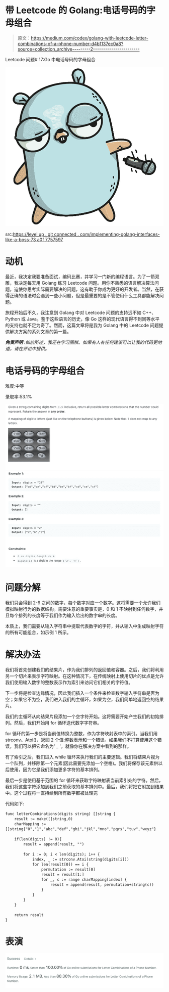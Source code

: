 # 带 Leetcode 的 Golang:电话号码的字母组合

> 原文：<https://medium.com/codex/golang-with-leetcode-letter-combinations-of-a-phone-number-d4b1137ec0a8?source=collection_archive---------2----------------------->

Leetcode 问题# 17:Go 中电话号码的字母组合

![](img/052a5fcef15cb66ea600475c2c644477.png)

src:[https://level up . git connected . com/implementing-golang-interfaces-like-a-boss-73 a0f 7757597](https://levelup.gitconnected.com/implementing-golang-interfaces-like-a-boss-73a0f7757597)

# 动机

最近，我决定我要准备面试，编码比赛，并学习一门新的编程语言。为了一箭双雕，我决定每天用 Golang 练习 Leetcode 问题。用你不熟悉的语言解决算法问题，迫使你思考实际需要解决的问题，这有助于你成为更好的开发者。当然，在获得正确的语法时会遇到一些小问题，但是最重要的是不管使用什么工具都能解决问题。

旅程开始后不久，我注意到 Golang 中对 Leetcode 问题的支持远不如 C++、Python 或 Java。鉴于这些语言的历史，像 Go 这样的现代语言得不到同等水平的支持也就不足为奇了。然而，这篇文章将是我为 Golang 中的 Leetcode 问题提供解决方案的系列文章的第一篇。

***免责声明*** *:如前所述，我还在学习围棋。如果有人有任何建议可以让我的代码更地道，请在评论中提供。*

# 电话号码的字母组合

难度:中等

录取率:53.1%

![](img/e4ce338fd04666011365ba4fc482f507.png)![](img/edb7ad31df8d0ce90af8b74cbdf7f5ce.png)

# 问题分解

我们只会得到 2-9 之间的数字，每个数字对应一个数字。这将需要一个允许我们模拟映射行为的数据结构。需要注意的重要事实是，0 和 1 不映射到任何数字，并且每个排列的长度等于我们作为输入给出的数字串的长度。

本质上，我们需要从输入字符串中提取代表数字的字符，并从输入中生成映射字符的所有可能组合，如示例 1 所示。

# 解决办法

我们将首先创建我们的结果片，作为我们排列的返回值和容器。之后，我们将利用另一个切片来表示字符映射。在这种情况下，在传统映射上使用切片的优点是允许我们使用输入数字的整数表示作为索引来访问它们相关的字符值。

下一步将是检查边缘情况，因此我们插入一个条件来检查数字输入字符串是否为空；如果它不为空，我们进入我们的主循环，如果为空，我们简单地返回空的结果片。

我们的主循环从向结果片段添加一个空字符开始。这将需要开始产生我们的初始排列。然后，我们开始用 for 循环迭代数字字符串。

for 循环的第一步是将当前值转换为整数，作为字符映射表中的索引。当我们用 strconv。Atoi()，返回 2 个值:整数表示和一个错误。如果我们不打算使用这个错误，我们可以把它命名为' _ '，就像你在解决方案中看到的那样。

有了索引之后，我们进入 while 循环来执行我们的主要逻辑。我们将结果片视为一个队列，并移除第一个元素(因此需要先添加一个空格)。我们将保存该元素供以后使用，因为它是我们添加更多字符的基本排列。

最后一步是使用基于范围的 for 循环来获取字符映射表当前索引处的字符。然后，我们将这些字符添加到我们之前获取的基本排列中。最后，我们将把它附加到结果中。这个过程将一直持续到所有数字都被处理完

代码如下:

```
func letterCombinations(digits string) []string {
    result := make([]string,0)
    charMapping := []string{"0","1","abc","def","ghi","jkl","mno","pqrs","tuv","wxyz"}

    if(len(digits) != 0){ 
        result = append(result, "")

        for i := 0; i < len(digits); i++ {
            index, _ := strconv.Atoi(string(digits[i]))
            for len(result[0]) == i {
                permutation := result[0]
                result = result[1:]
                for _, c := range charMapping[index] {
                    result = append(result, permutation+string(c))
                }
            }
        }
    }

    return result
}
```

# 表演

![](img/e0202162547be24d7caeb75de2072648.png)